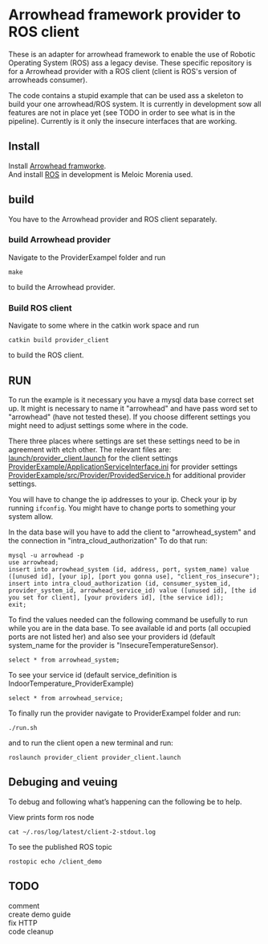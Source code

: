 ﻿# Arrowhead framework provider to ROS client
These is an adapter for arrowhead framework to enable the use of Robotic Operating System (ROS) ass a legacy devise.
These specific repository is for a Arrowhead provider with a ROS client (client is ROS's version of arrowheads consumer).

The code contains a stupid example that can be used ass a skeleton to build your one arrowhead/ROS system.
It is currently in development sow all features are not in place yet (see TODO in order to see what is in the pipeline).
Currently is it only the insecure interfaces that are working.

## Install
Install [Arrowhead framworke](https://github.com/arrowhead-f/core-java).  
And install [ROS](http://wiki.ros.org/ROS/Installation) in development is Meloic Morenia used.

## build
You have to the Arrowhead provider and ROS client separately.

### build Arrowhead provider
Navigate to the ProviderExampel folder and run
```
make
```
to build the Arrowhead provider.

### Build ROS client
Navigate to some where in the catkin work space and run
```
catkin build provider_client
```
to build the ROS client.  

## RUN
To run the example is it necessary you have a mysql data base correct set up.
It might is necessary to name it "arrowhead" and have pass word set to "arrowhead" (have not tested these).
If you choose different settings you might need to adjust settings some where in the code.

There three places where settings are set these settings need to be in agreement with etch other.
The relevant files are:  
[launch/provider_client.launch](https://github.com/grammers/ros-arrowhead-f-adapter/blob/master/provider_client/launch/provider_client.launch) for the client settings  
[ProviderExample/ApplicationServiceInterface.ini](https://github.com/grammers/ros-arrowhead-f-adapter/blob/master/provider_client/ProviderExample/ApplicationServiceInterface.ini) for provider settings   
[ProviderExample/src/Provider/ProvidedService.h](https://github.com/grammers/ros-arrowhead-f-adapter/blob/master/provider_client/ProviderExample/src/Provider/ProvidedService.h) for additional provider settings.  

You will have to change the ip addresses to your ip.
Check your ip by running ```ifconfig```.
You might have to change ports to something your system allow.

In the data base will you have to add the client to "arrowhead_system" and the connection in "intra_cloud_authorization"
To do that run:
```
mysql -u arrowhead -p
use arrowhead;
insert into arrowhead_system (id, address, port, system_name) value ([unused id], [your ip], [port you gonna use], "client_ros_insecure");
insert into intra_cloud_authorization (id, consumer_system_id, provider_system_id, arrowhead_service_id) value ([unused id], [the id you set for client], [your providers id], [the service id]);
exit;
```

To find the values needed can the following command be usefully to run while you are in the data base.
To see available id and ports (all occupied ports are not listed her) and also see your providers id (default system_name for the provider is "InsecureTemperatureSensor).
```
select * from arrowhead_system;
```
To see your service id (default service_definition is IndoorTemperature_ProviderExample)
```
select * from arrowhead_service;
```

To finally run the provider navigate to ProviderExampel folder and run:
```
./run.sh
```
and to run the client open a new terminal and run:
```
roslaunch provider_client provider_client.launch
```

## Debuging and veuing
To debug and following what’s happening can the following be to help.

View prints form ros node
```
cat ~/.ros/log/latest/client-2-stdout.log
```

To see the published ROS topic
```
rostopic echo /client_demo
```



## TODO
comment  
create demo guide  
fix HTTP  
code cleanup  
